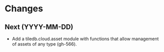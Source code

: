 # Changes

## Next (YYYY-MM-DD)

- Add a tiledb.cloud.asset module with functions that allow management of
  assets of any type (gh-566).
